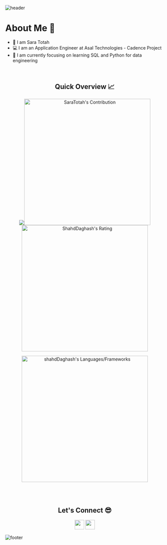 ![header](https://capsule-render.vercel.app/api?type=waving&color=gradient&height=280&section=header&text=Hi%20there%20%F0%9F%91%8B&fontSize=90)

<!--

Here are some ideas to get you started:

- 🔭 I’m currently working on 
- 🌱 I’m currently learning ...
- 👯 I’m looking to collaborate on ...
- 🤔 I’m looking for help with ...
- 💬 Ask me about ...
- 📫 How to reach me: ...
- 😄 Pronouns: ...
- ⚡ Fun fact: ...
-->
<h1>About Me 📌</h1>

- 👋 I am Sara Totah
- 💻 I am an Application Engineer at Asal Technologies - Cadence Project
- 🌱 I am currently focusing on learning SQL and Python for data engineering

<br />

<h2 align="center">Quick Overview 📈</h2>
  
  <p align = "center">
 
</p>

<p align = "center">
  <img src = "https://git.io/streak-stats"><img src="https://github-readme-streak-stats.herokuapp.com?user=sara-totah" alt = "SaraTotah's Contribution" width = 400 >
  <img src = "https://github-readme-streak-stats.herokuapp.com?user=shahdDaghash&count_private=true&theme=default&hide_border=true" alt = "ShahdDaghash's Rating" width = 400 >

</p>

<p align = "center">

 <img src = "https://github-readme-stats.vercel.app/api/top-langs?username=shahdDaghash&show_icons=true&count_private=true&locale=en&layout=compact&langs_count=10&hide_border=true&bg_color=282A36&title_color=DD6387&text_color=fff&icon_color=fff" alt = "shahdDaghash's Languages/Frameworks" width = 400 />
</p>



</div>

<br /><br />
<h2 align="center">Let's Connect 😎</h2>
<p align="center">
  <a href = "mailto:saratotah99@gmail.com"><img src = "https://img.shields.io/badge/Gmail-D14836?style=for-the-badge&logo=gmail&logoColor=white" height = 30></a>
  <a href = "https://www.linkedin.com/in/sara-totah"><img src = "https://img.shields.io/badge/LinkedIn-0077B5?style=for-the-badge&logo=linkedin&logoColor=white"     height = 30></a>
 
</p>


![footer](https://capsule-render.vercel.app/api?type=waving&color=gradient&height=150&section=footer)
